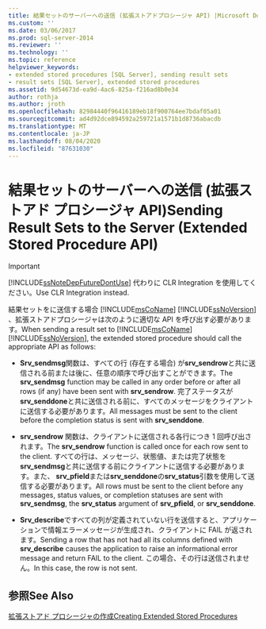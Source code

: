 ```yaml
---
title: 結果セットのサーバーへの送信 (拡張ストアドプロシージャ API) |Microsoft Docs
ms.custom: ''
ms.date: 03/06/2017
ms.prod: sql-server-2014
ms.reviewer: ''
ms.technology: ''
ms.topic: reference
helpviewer_keywords:
- extended stored procedures [SQL Server], sending result sets
- result sets [SQL Server], extended stored procedures
ms.assetid: 9d54673d-ea9d-4ac6-825a-f216ad8b0e34
author: rothja
ms.author: jroth
ms.openlocfilehash: 82984440f96416189eb18f900764ee7bdaf05a01
ms.sourcegitcommit: ad4d92dce894592a259721a1571b1d8736abacdb
ms.translationtype: MT
ms.contentlocale: ja-JP
ms.lasthandoff: 08/04/2020
ms.locfileid: "87631030"
---
```

# <a name="sending-result-sets-to-the-server-extended-stored-procedure-api"></a><span data-ttu-id="2c0d9-102">結果セットのサーバーへの送信 (拡張ストアド プロシージャ API)</span><span class="sxs-lookup"><span data-stu-id="2c0d9-102">Sending Result Sets to the Server (Extended Stored Procedure API)</span></span>
    
> [!IMPORTANT]  
>  [!INCLUDE[ssNoteDepFutureDontUse](../../includes/ssnotedepfuturedontuse-md.md)] <span data-ttu-id="2c0d9-103">代わりに CLR Integration を使用してください。</span><span class="sxs-lookup"><span data-stu-id="2c0d9-103">Use CLR Integration instead.</span></span>  
  
 <span data-ttu-id="2c0d9-104">結果セットをに送信する場合 [!INCLUDE[msCoName](../../includes/msconame-md.md)] [!INCLUDE[ssNoVersion](../../includes/ssnoversion-md.md)] 、拡張ストアドプロシージャは次のように適切な API を呼び出す必要があります。</span><span class="sxs-lookup"><span data-stu-id="2c0d9-104">When sending a result set to [!INCLUDE[msCoName](../../includes/msconame-md.md)] [!INCLUDE[ssNoVersion](../../includes/ssnoversion-md.md)], the extended stored procedure should call the appropriate API as follows:</span></span>  
  
-   <span data-ttu-id="2c0d9-105">**Srv_sendmsg**関数は、すべての行 (存在する場合) が**srv_sendrow**と共に送信される前または後に、任意の順序で呼び出すことができます。</span><span class="sxs-lookup"><span data-stu-id="2c0d9-105">The **srv_sendmsg** function may be called in any order before or after all rows (if any) have been sent with **srv_sendrow**.</span></span> <span data-ttu-id="2c0d9-106">完了ステータスが**srv_senddone**と共に送信される前に、すべてのメッセージをクライアントに送信する必要があります。</span><span class="sxs-lookup"><span data-stu-id="2c0d9-106">All messages must be sent to the client before the completion status is sent with **srv_senddone**.</span></span>  
  
-   <span data-ttu-id="2c0d9-107">**srv_sendrow** 関数は、クライアントに送信される各行につき 1 回呼び出されます。</span><span class="sxs-lookup"><span data-stu-id="2c0d9-107">The **srv_sendrow** function is called once for each row sent to the client.</span></span> <span data-ttu-id="2c0d9-108">すべての行は、メッセージ、状態値、または完了状態を**srv_sendmsg**と共に送信する前にクライアントに送信する必要があります。また、 **srv_pfield**または**srv_senddone**の**srv_status**引数を使用して送信する必要があります。</span><span class="sxs-lookup"><span data-stu-id="2c0d9-108">All rows must be sent to the client before any messages, status values, or completion statuses are sent with **srv_sendmsg**, the **srv_status** argument of **srv_pfield**, or **srv_senddone**.</span></span>  
  
-   <span data-ttu-id="2c0d9-109">**Srv_describe**ですべての列が定義されていない行を送信すると、アプリケーションで情報エラーメッセージが生成され、クライアントに FAIL が返されます。</span><span class="sxs-lookup"><span data-stu-id="2c0d9-109">Sending a row that has not had all its columns defined with **srv_describe** causes the application to raise an informational error message and return FAIL to the client.</span></span> <span data-ttu-id="2c0d9-110">この場合、その行は送信されません。</span><span class="sxs-lookup"><span data-stu-id="2c0d9-110">In this case, the row is not sent.</span></span>  
  
## <a name="see-also"></a><span data-ttu-id="2c0d9-111">参照</span><span class="sxs-lookup"><span data-stu-id="2c0d9-111">See Also</span></span>  
 [<span data-ttu-id="2c0d9-112">拡張ストアド プロシージャの作成</span><span class="sxs-lookup"><span data-stu-id="2c0d9-112">Creating Extended Stored Procedures</span></span>](creating-extended-stored-procedures.md)  
  
  
